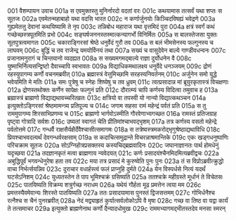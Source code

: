 001  वैशम्पायन उवाच
001a स एवमुक्तस्तु मुनिर्नारदो वदतां वरः
001c कथयामास तत्सर्वं यथा शप्तः स सूतजः
002a एवमेतन्महाबाहो यथा वदसि भारत
002c न कर्णार्जुनयोः किञ्चिदविषह्यं भवेद्रणे
003a गुह्यमेतत्तु देवानां कथयिष्यामि ते नृप
003c तन्निबोध महाराज यथा वृत्तमिदं पुरा
004a क्षत्रं स्वर्गं कथं गच्छेच्छस्त्रपूतमिति प्रभो
004c सङ्घर्षजननस्तस्मात्कन्यागर्भो विनिर्मितः
005a स बालस्तेजसा युक्तः सूतपुत्रत्वमागतः
005c चकाराङ्गिरसां श्रेष्ठे धनुर्वेदं गुरौ तव
006a स बलं भीमसेनस्य फल्गुनस्य च लाघवम्
006c बुद्धिं च तव राजेन्द्र यमयोर्विनयं तथा
007a सख्यं च वासुदेवेन बाल्ये गाण्डीवधन्वनः
007c प्रजानामनुरागं च चिन्तयानो व्यदह्यत
008a स सख्यमगमद्बाल्ये राज्ञा दुर्योधनेन वै
008c युष्माभिर्नित्यसन्द्विष्टो दैवाच्चापि स्वभावतः
009a विद्याधिकमथालक्ष्य धनुर्वेदे धनञ्जयम्
009c द्रोणं रहस्युपागम्य कर्णो वचनमब्रवीत्
010a ब्रह्मास्त्रं वेत्तुमिच्छामि सरहस्यनिवर्तनम्
010c अर्जुनेन समो युद्धे भवेयमिति मे मतिः
011a समः पुत्रेषु च स्नेहः शिष्येषु च तव ध्रुवम्
011c त्वत्प्रसादान्न मां ब्रूयुरकृतास्त्रं विचक्षणाः
012a द्रोणस्तथोक्तः कर्णेन सापेक्षः फल्गुनं प्रति
012c दौरात्म्यं चापि कर्णस्य विदित्वा तमुवाच ह
013a ब्रह्मास्त्रं ब्राह्मणो विद्याद्यथावच्चरितव्रतः
013c क्षत्रियो वा तपस्वी यो नान्यो विद्यात्कथञ्चन
014a इत्युक्तोऽङ्गिरसां श्रेष्ठमामन्त्र्य प्रतिपूज्य च
014c जगाम सहसा रामं महेन्द्रं पर्वतं प्रति
015a स तु राममुपागम्य शिरसाभिप्रणम्य च
015c ब्राह्मणो भार्गवोऽस्मीति गौरवेणाभ्यगच्छत
016a रामस्तं प्रतिजग्राह पृष्ट्वा गोत्रादि सर्वशः
016c उष्यतां स्वागतं चेति प्रीतिमांश्चाभवद्भृशम्
017a तत्र कर्णस्य वसतो महेन्द्रे पर्वतोत्तमे
017c गन्धर्वै राक्षसैर्यक्षैर्देवैश्चासीत्समागमः
018a स तत्रेष्वस्त्रमकरोद्भृगुश्रेष्ठाद्यथाविधि
018c प्रियश्चाभवदत्यर्थं देवगन्धर्वरक्षसाम्
019a स कदाचित्समुद्रान्ते विचरन्नाश्रमान्तिके
019c एकः खड्गधनुष्पाणिः परिचक्राम सूतजः
020a सोऽग्निहोत्रप्रसक्तस्य कस्यचिद्ब्रह्मवादिनः
020c जघानाज्ञानतः पार्थ होमधेनुं यदृच्छया
021a तदज्ञानकृतं मत्वा ब्राह्मणाय न्यवेदयत्
021c कर्णः प्रसादयंश्चैनमिदमित्यब्रवीद्वचः
022a अबुद्धिपूर्वं भगवन्धेनुरेषा हता तव
022c मया तत्र प्रसादं मे कुरुष्वेति पुनः पुनः
023a तं स विप्रोऽब्रवीत्क्रुद्धो वाचा निर्भर्त्सयन्निव
023c दुराचार वधार्हस्त्वं फलं प्राप्नुहि दुर्मते
024a येन विस्पर्धसे नित्यं यदर्थं घटसेऽनिशम्
024c युध्यतस्तेन ते पाप भूमिश्चक्रं ग्रसिष्यति
025a ततश्चक्रे महीग्रस्ते मूर्धानं ते विचेतसः
025c पातयिष्यति विक्रम्य शत्रुर्गच्छ नराधम
026a यथेयं गौर्हता मूढ प्रमत्तेन त्वया मम
026c प्रमत्तस्यैवमेवान्यः शिरस्ते पातयिष्यति
027a ततः प्रसादयामास पुनस्तं द्विजसत्तमम्
027c गोभिर्धनैश्च रत्नैश्च स चैनं पुनरब्रवीत्
028a नेदं मद्व्याहृतं कुर्यात्सर्वलोकोऽपि वै मृषा
028c गच्छ वा तिष्ठ वा यद्वा कार्यं ते तत्समाचर
029a इत्युक्तो ब्राह्मणेनाथ कर्णो दैन्यादधोमुखः
029c राममभ्यागमद्भीतस्तदेव मनसा स्मरन्

